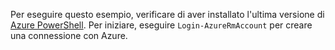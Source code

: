 Per eseguire questo esempio, verificare di aver installato l'ultima versione di [Azure PowerShell](/powershell/azureps-cmdlets-docs). Per iniziare, eseguire `Login-AzureRmAccount` per creare una connessione con Azure. 

